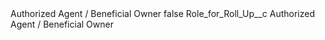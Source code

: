 <?xml version="1.0" encoding="UTF-8"?>
<CustomMetadata xmlns="http://soap.sforce.com/2006/04/metadata" xmlns:xsi="http://www.w3.org/2001/XMLSchema-instance" xmlns:xsd="http://www.w3.org/2001/XMLSchema">
    <label>Authorized Agent / Beneficial Owner</label>
    <protected>false</protected>
    <values>
        <field>Role_for_Roll_Up__c</field>
        <value xsi:type="xsd:string">Authorized Agent / Beneficial Owner</value>
    </values>
</CustomMetadata>
